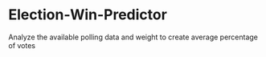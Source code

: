 # Election-Win-Predictor
Analyze the available polling data and weight to create average percentage of votes
